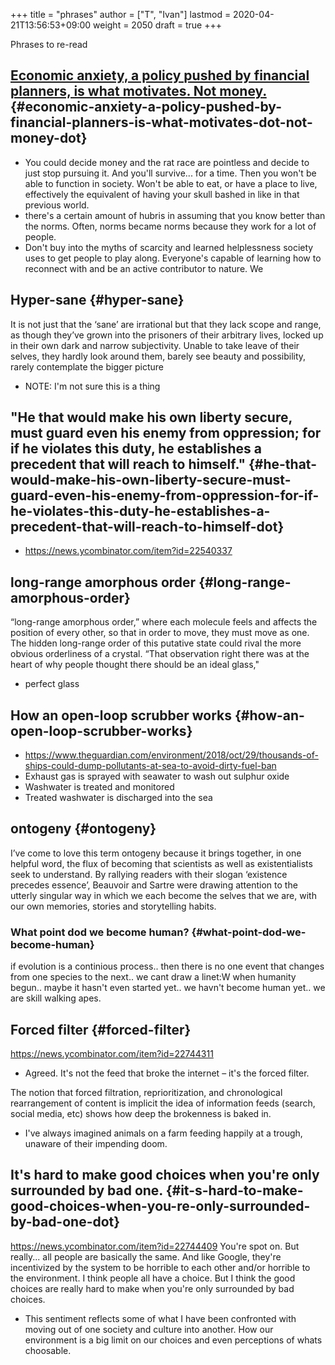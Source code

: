 +++
title = "phrases"
author = ["T", "Ivan"]
lastmod = 2020-04-21T13:56:53+09:00
weight = 2050
draft = true
+++

Phrases to re-read


## [Economic anxiety, a policy pushed by financial planners, is what motivates. Not money.](https://news.ycombinator.com/item?id=20682564) {#economic-anxiety-a-policy-pushed-by-financial-planners-is-what-motivates-dot-not-money-dot}

-   You could decide money and the rat race are pointless and
    decide to just stop pursuing it. And you'll survive... for a
    time. Then you won't be able to function in society. Won't be
    able to eat, or have a place to live, effectively the
    equivalent of having your skull bashed in like in that
    previous world.
-   there's a certain amount of hubris in assuming that you know
    better than the norms. Often, norms became norms because they
    work for a lot of people.
-   Don't buy into the myths of scarcity and learned helplessness
    society uses to get people to play along. Everyone's capable
    of learning how to reconnect with and be an active contributor
    to nature. We


## Hyper-sane {#hyper-sane}

It is not just that the ‘sane’ are irrational but that they lack
scope and range, as though they’ve grown into the prisoners of
their arbitrary lives, locked up in their own dark and narrow
subjectivity. Unable to take leave of their selves, they hardly
look around them, barely see beauty and possibility, rarely
contemplate the bigger picture

-   NOTE: I'm not sure this is a thing


## "He that would make his own liberty secure, must guard even his enemy from oppression; for if he violates this duty, he establishes a precedent that will reach to himself." {#he-that-would-make-his-own-liberty-secure-must-guard-even-his-enemy-from-oppression-for-if-he-violates-this-duty-he-establishes-a-precedent-that-will-reach-to-himself-dot}

-   <https://news.ycombinator.com/item?id=22540337>


## long-range amorphous order {#long-range-amorphous-order}

“long-range amorphous order,” where each molecule feels and
affects the position of every other, so that in order to move,
they must move as one. The hidden long-range order of this
putative state could rival the more obvious orderliness of a
crystal. “That observation right there was at the heart of why
people thought there should be an ideal glass,"

-   perfect glass


## How an open-loop scrubber works {#how-an-open-loop-scrubber-works}

-   <https://www.theguardian.com/environment/2018/oct/29/thousands-of-ships-could-dump-pollutants-at-sea-to-avoid-dirty-fuel-ban>
-   Exhaust gas is sprayed with seawater to wash out sulphur oxide
-   Washwater is treated and monitored
-   Treated washwater is discharged into the sea


## ontogeny {#ontogeny}

I’ve come to love this term ontogeny because it brings together,
in one helpful word, the flux of becoming that scientists as well
as existentialists seek to understand. By rallying readers with
their slogan ‘existence precedes essence’, Beauvoir and Sartre
were drawing attention to the utterly singular way in which we
each become the selves that we are, with our own memories, stories
and storytelling habits.


### What point dod we become human? {#what-point-dod-we-become-human}

if evolution is a continious process.. then there is no one event
that changes from one species to the next.. we cant draw a linet:W
when humanity begun..
maybe it hasn't even started yet.. we havn't become human
yet.. we are skill walking apes.


## Forced filter {#forced-filter}

<https://news.ycombinator.com/item?id=22744311>

-   Agreed. It's not the feed that broke the internet – it's the forced filter.

The notion that forced filtration, reprioritization, and chronological
rearrangement of content is implicit the idea of information feeds
(search, social media, etc) shows how deep the brokenness is
    baked in.

-   I've always imagined animals on a farm feeding happily at a trough, unaware of their impending doom.


## It's hard to make good choices when you're only surrounded by bad one. {#it-s-hard-to-make-good-choices-when-you-re-only-surrounded-by-bad-one-dot}

<https://news.ycombinator.com/item?id=22744409>
You're spot on. But really... all people are basically the
same. And like Google, they're incentivized by the system to be
horrible to each other and/or horrible to the environment. I think
people all have a choice. But I think the good choices are really
hard to make when you're only surrounded by bad choices.

-   This sentiment reflects some of what I have been confronted with
    moving out of one society and culture into another. How our
    environment is a big limit on our choices and even perceptions
    of whats choosable.
